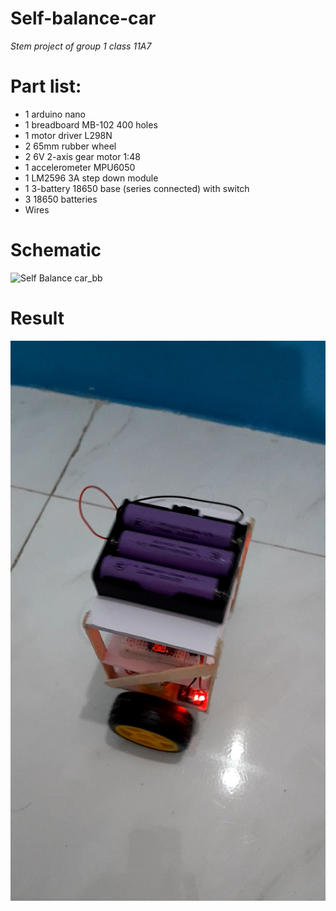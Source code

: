 # Self-balance-car
*Stem project of group 1 class 11A7*
# Part list:
- 1 arduino nano
- 1 breadboard MB-102 400 holes
- 1 motor driver L298N
- 2 65mm rubber wheel
- 2 6V 2-axis gear motor 1:48
- 1 accelerometer MPU6050
- 1 LM2596 3A step down module
- 1 3-battery 18650 base (series connected) with switch
- 3 18650 batteries
- Wires
# Schematic
![Self Balance car_bb](https://github.com/user-attachments/assets/669eb8aa-81c4-47c8-9345-c67ae7ee04a5)
# Result
[![Watch the video](https://raw.githubusercontent.com/DucPhan18/Self-balance-car/main/Video/thumbnail.png)](https://raw.githubusercontent.com/DucPhan18/Self-balance-car/main/Video/result.mp4)
